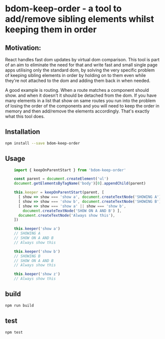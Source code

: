 # bdom-keep-order - a tool to add/remove sibling elements whilst keeping them in order

## Motivation:
React handles fast dom updates by virtual dom comparison. This tool is part of an aim to eliminate the need for that and write fast and small single page apps utilising only the standard dom, by solving the very specific problem of keeping sibling elements in order by holding on to them even while they're not attached to the dom and adding them back in when needed. 

A good example is routing. When a route matches a component should show. and when it doesn't it should be detached from the dom. If you have many elements in a list that show on same routes you run into the problem of losing the order of the components and you will need to keep the order in memory and then add/remove the elements accordingly. That's exactly what this tool does.

## Installation
```bash
npm install --save bdom-keep-order
```

## Usage
```js
    import { keepOnParentStart } from 'bdom-keep-order'

    const parent = document.createElement('ul')
    document.getElementsByTagName('body')[0].appendChild(parent)

    this.keeper = keepOnParentStart(parent, [
      [ show => show === 'show a', document.createTextNode('SHOWING A') ],
      [ show => show === 'show b', document.createTextNode('SHOWING B') ],
      [ show => show === 'show a' || show === 'show b', 
        document.createTextNode('SHOW ON A AND B') ],
      document.createTextNode('Always show this'),
    ])

    this.keeper('show a')
    // SHOWING A
    // SHOW ON A AND B
    // Always show this

    this.keeper('show b')
    // SHOWING B
    // SHOW ON A AND B
    // Always show this

    this.keeper('show z')
    // Always show this

```

## build
```bash
npm run build
```

## test
```js
npm test
```
